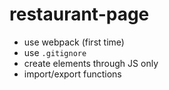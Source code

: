 # restaurant-page

* use webpack (first time)
* use `.gitignore`
* create elements through JS only
* import/export functions